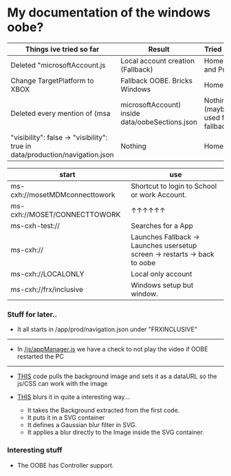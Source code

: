 # My documentation of the windows oobe?



Things ive tried so far                                                                | Result                               | Tried on
---------------------------------------------------------------------------------------| -------------------------------------| --------
Deleted "microsoftAccount.js                                                           | Local account creation (Fallback)    | Home and Pro
Change TargetPlatform to XBOX                                                          | Fallback OOBE. Bricks Windows        | Home
Deleted every mention of (msa|microsoftAccount) inside data/oobeSections.json          | Nothing (maybe used for fallback)    | Home
"visibility": false -> "visibility": true in data/production/navigation.json           | Nothing                              | Home


start                           | use
--------------------------------|-------
ms-cxh://mosetMDMconnecttowork  | Shortcut to login to School or work Account.
ms-cxh://MOSET/CONNECTTOWORK    | ↑↑↑↑↑↑
ms-cxh-test://                  | Searches for a App
ms-cxh://                       | Launches Fallback -> Launches usersetup screen -> restarts -> back to oobe
ms-cxh://LOCALONLY              | Local only account
ms-cxh://frx/inclusive          | Windows setup but window.

### Stuff for later..

- It all starts in /app/prod/navigation.json under "FRXINCLUSIVE"
---
- In [/js/appManager.js](https://github.com/JeyKul/OOBE/blob/main/js/appManager.js#L93) we have a check to not play the video if OOBE restarted the PC

---

- [THIS](https://github.com/JeyKul/OOBE/blob/main/core/js/oobe-light-frame-vm.js#L17) code pulls the background image and sets it as a dataURL so the js/CSS can work with the image


- [THIS](https://github.com/JeyKul/OOBE/blob/main/core/js/oobe-light-frame-vm.js#L223) blurs it in quite a interesting way...
    - It takes the Background extracted from the first code.
    - It puts it in a SVG container
    - It defines a Gaussian blur filter in SVG.
    - It applies a blur directly to the Image inside the SVG container.
### Interesting stuff
- The OOBE has Controller support.
